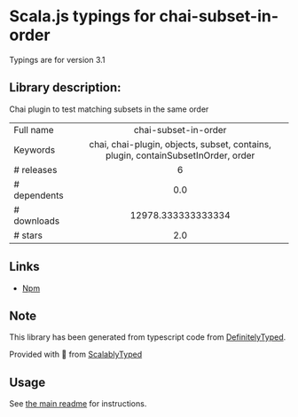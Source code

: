 
# Scala.js typings for chai-subset-in-order

Typings are for version 3.1

## Library description:
Chai plugin to test matching subsets in the same order

|                    |                 |
| ------------------ | :-------------: |
| Full name          | chai-subset-in-order |
| Keywords           | chai, chai-plugin, objects, subset, contains, plugin, containSubsetInOrder, order |
| # releases         | 6 |
| # dependents       | 0.0 |
| # downloads        | 12978.333333333334 |
| # stars            | 2.0 |

## Links
- [Npm](https://www.npmjs.com/package/chai-subset-in-order)
    


## Note
This library has been generated from typescript code from [DefinitelyTyped](https://definitelytyped.org).

Provided with :purple_heart: from [ScalablyTyped](https://github.com/oyvindberg/ScalablyTyped)

## Usage
See [the main readme](../../readme.md) for instructions.


